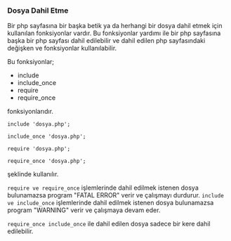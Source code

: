 ### Dosya Dahil Etme

Bir php sayfasına bir başka betik ya da herhangi bir dosya dahil etmek için kullanılan fonksiyonlar vardır. Bu fonksiyonlar yardımı ile bir php sayfasına başka bir php sayfası dahil edilebilir ve dahil edilen php sayfasındaki değişken ve fonksiyonlar kullanılabilir.

Bu fonksiyonlar;

- include
- include_once
- require
- require_once 

fonksiyonlarıdır.

``include 'dosya.php';`` 

``include_once 'dosya.php';`` 

``require 'dosya.php';`` 

``require_once 'dosya.php';`` 


şeklinde kullanılır.

``require ve require_once`` işlemlerinde dahil edilmek istenen dosya bulunamazsa program "FATAL ERROR" verir ve çalışmayı durdurur.
``include ve include_once`` işlemlerinde dahil edilmek istenen dosya bulunamazsa program "WARNING" verir ve çalışmaya devam eder.

``require_once include_once`` ile dahil edilen dosya sadece bir kere dahil edilebilir.
